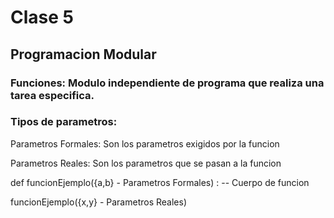 # Clase 5

## Programacion Modular

### Funciones: Modulo independiente de programa que realiza una tarea especifica.

### Tipos de parametros:

Parametros Formales: Son los parametros exigidos por la funcion

Parametros Reales: Son los parametros que se pasan a la funcion

def funcionEjemplo({a,b} - Parametros Formales) :
    -- Cuerpo de funcion


funcionEjemplo({x,y} - Parametros Reales)